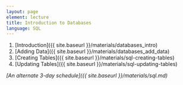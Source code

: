 ```yaml
---
layout: page
element: lecture
title: Introduction to Databases
language: SQL
---
```


1. [Introduction]({{ site.baseurl }}/materials/databases_intro)
2. [Adding Data]({{ site.baseurl }}/materials/databases_add_data)
3. [Creating Tables]({{ site.baseurl }}/materials/sql-creating-tables)
4. [Updating Tables]({{ site.baseurl }}/materials/sql-updating-tables)

*[An alternate 3-day schedule]({{ site.baseurl }}/materials/sql.md)*